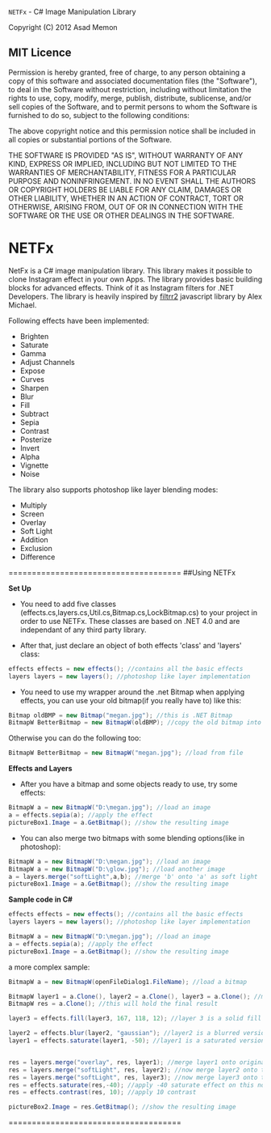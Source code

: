 ```NETFx``` - C# Image Manipulation Library

Copyright (C) 2012 Asad Memon

## MIT Licence


Permission is hereby granted, free of charge, to any person 
obtaining a copy of this software and associated documentation 
files (the "Software"), to deal in the Software without restriction, 
including without limitation the rights to use, copy, modify, 
merge, publish, distribute, sublicense, and/or sell copies of 
the Software, and to permit persons to whom the Software is 
furnished to do so, subject to the following conditions:

The above copyright notice and this permission notice shall be included 
in all copies or substantial portions of the Software.

THE SOFTWARE IS PROVIDED "AS IS", WITHOUT WARRANTY OF ANY KIND, 
EXPRESS OR IMPLIED, INCLUDING BUT NOT LIMITED TO THE WARRANTIES OF 
MERCHANTABILITY, FITNESS FOR A PARTICULAR PURPOSE AND NONINFRINGEMENT. 
IN NO EVENT SHALL THE AUTHORS OR COPYRIGHT HOLDERS BE LIABLE FOR 
ANY CLAIM, DAMAGES OR OTHER LIABILITY, WHETHER IN AN ACTION OF CONTRACT, 
TORT OR OTHERWISE, ARISING FROM, OUT OF OR IN CONNECTION WITH THE SOFTWARE 
OR THE USE OR OTHER DEALINGS IN THE SOFTWARE.

NETFx
=====

NetFx is a C# image manipulation library. This library makes it possible to clone Instagram effect in your own Apps.
The library provides basic building blocks for advanced effects. Think of it as Instagram filters for .NET Developers.
The library is heavily inspired by [filtrr2](https://github.com/alexmic/filtrr) javascript library by Alex Michael.

Following effects have been implemented:
- Brighten
- Saturate
- Gamma
- Adjust Channels
- Expose
- Curves
- Sharpen
- Blur
- Fill
- Subtract
- Sepia
- Contrast
- Posterize
- Invert
- Alpha
- Vignette
- Noise

The library also supports photoshop like layer blending modes:
- Multiply
- Screen
- Overlay
- Soft Light
- Addition
- Exclusion
- Difference

=====================================
##Using NETFx

**Set Up**

- You need to add five classes (effects.cs,layers.cs,Util.cs,Bitmap.cs,LockBitmap.cs) to your project in order to use NETFx. These classes are based on .NET 4.0 and are independant of any third party library.

- After that, just declare an object of both effects 'class' and 'layers' class:

```c#
effects effects = new effects(); //contains all the basic effects 
layers layers = new layers(); //photoshop like layer implementation
```

- You need to use my wrapper around the .net Bitmap when applying effects, you can use your old bitmap(if you really have to) like this:
```c#
Bitmap oldBMP = new Bitmap("megan.jpg"); //this is .NET Bitmap
BitmapW BetterBitmap = new BitmapW(oldBMP); //copy the old bitmap into this one.
```
Otherwise you can do the following too:
```c#
BitmapW BetterBitmap = new BitmapW("megan.jpg"); //load from file
```

**Effects and Layers**

- After you have a bitmap and some objects ready to use, try some effects:
```c#
BitmapW a = new BitmapW("D:\megan.jpg"); //load an image
a = effects.sepia(a); //apply the effect
pictureBox1.Image = a.GetBitmap(); //show the resulting image
```

- You can also merge two bitmaps with some blending options(like in photoshop):

```c#
BitmapW a = new BitmapW("D:\megan.jpg"); //load an image
BitmapW a = new BitmapW("D:\glow.jpg"); //load another image
a = layers.merge("softLight",a,b); //merge 'b' onto 'a' as soft light
pictureBox1.Image = a.GetBitmap(); //show the resulting image
```



**Sample code in C#**

```c#
effects effects = new effects(); //contains all the basic effects 
layers layers = new layers(); //photoshop like layer implementation

BitmapW a = new BitmapW("D:\megan.jpg"); //load an image
a = effects.sepia(a); //apply the effect
pictureBox1.Image = a.GetBitmap(); //show the resulting image
```

a more complex sample:
```c#
BitmapW a = new BitmapW(openFileDialog1.FileName); //load a bitmap

BitmapW layer1 = a.Clone(), layer2 = a.Clone(), layer3 = a.Clone(); //make three copies of the image l1,l2,l3
BitmapW res = a.Clone(); //this will hold the final result

layer3 = effects.fill(layer3, 167, 118, 12); //layer 3 is a solid fill of this rgb color

layer2 = effects.blur(layer2, "gaussian"); //layer2 is a blurred version of original image
layer1 = effects.saturate(layer1, -50); //layer1 is a saturated version


res = layers.merge("overlay", res, layer1); //merge layer1 onto original with "overlay" layer blending
res = layers.merge("softLight", res, layer2); //now merge layer2 onto this, with "softlight" layer blending
res = layers.merge("softLight", res, layer3); //now merge layer3 onto this, with "softlight" layer blending
res = effects.saturate(res,-40); //apply -40 saturate effect on this now
res = effects.contrast(res, 10); //apply 10 contrast 

pictureBox2.Image = res.GetBitmap(); //show the resulting image
```

=====================================
